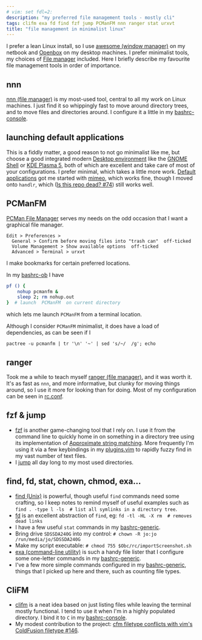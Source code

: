 ```yaml
---
# vim: set fdl=2:
description: "my preferred file management tools - mostly cli"
tags: clifm exa fd find fzf jump PCManFM nnn ranger stat urxvt
title: "file management in minimalist linux"
---
```


I prefer a lean Linux install, so I use [awesome (window manager)](https://en.wikipedia.org/wiki/Awesome_%28window_manager%29) on my netbook and [Openbox](https://en.wikipedia.org/wiki/Openbox) on my desktop machines. I prefer minimalist tools, my choices of [File manager](https://en.wikipedia.org/wiki/File_manager) included. Here I briefly describe my favourite file management tools in order of importance.

## nnn
[nnn (file manager)](https://en.wikipedia.org/wiki/Nnn_%28file_manager%29) is my most-used tool, central to all my work on Linux machines. I just find it so whippingly fast to move around directory trees, and to move files and directories around. I configure it a little in my [bashrc-console](https://github.com/harriott/OS-ArchBuilds/blob/master/jo/Bash/bashrc-console).

## launching default applications
This is a fiddly matter, a good reason to not go minimalist like me, but choose a good integrated modern [Desktop environment](https://en.wikipedia.org/wiki/Desktop_environment) like the [GNOME Shell](https://en.wikipedia.org/wiki/GNOME_Shell) or [KDE Plasma 5](https://en.wikipedia.org/wiki/KDE_Plasma_5), both of which are excellent and take care of most of your configurations. I prefer minimal, which takes a little more work. [Default applications](https://wiki.archlinux.org/index.php/default_applications) got me started with [mimeo](https://xyne.dev/projects/mimeo/), which works fine, though I moved onto `handlr`, which ([Is this repo dead? #74](https://github.com/chmln/handlr/issues/74)) still works well.

## PCManFM
[PCMan File Manager](http://en.wikipedia.org/wiki/PCMan_File_Manager) serves my needs on the odd occasion that I want a graphical file manager.

    Edit > Preferences >
      General > Confirm before moving files into "trash can"  off-ticked
      Volume Management > Show available options  off-ticked
      Advanced > Terminal > urxvt

I make bookmarks for certain preferred locations.

In my [bashrc-ob](https://github.com/harriott/OS-ArchBuilds/blob/master/jo/Bash/bashrc-ob) I have
```bash
pf () {
    nohup pcmanfm &
    sleep 2; rm nohup.out
}  # launch  PCManFM  on current directory
```
which lets me launch `PCManFM` from a terminal location.

Although I consider `PCManFM` minimalist, it does have a load of dependencies, as can be seen if I

    pactree -u pcmanfm | tr '\n' '~' | sed 's/~/  /g'; echo

## ranger
Took me a while to teach myself [ranger (file manager)](https://en.wikipedia.org/wiki/Ranger_%28file_manager%29), and it was worth it. It's as fast as `nnn`, and more informative, but clunky for moving things around, so I use it more for looking than for doing. Most of my configuration can be seen in [rc.conf](https://github.com/harriott/OS-ArchBuilds/blob/master/ranger/rc.conf).

## fzf & jump
- [fzf](https://github.com/junegunn/fzf) is another game-changing tool that I rely on. I use it from the command line to quickly home in on something in a directory tree using its implementation of [Approximate string matching](https://en.wikipedia.org/wiki/Approximate_string_matching). More frequently I'm using it via a few keybindings in my [plugins.vim](https://github.com/harriott/vimfiles/blob/master/plugin/plugins.vim) to rapidly fuzzy find in my vast number of text files.
- I [jump](https://github.com/gsamokovarov/jump) all day long to my most used directories.

## find, fd, stat, chown, chmod, exa...
- [find (Unix)](https://en.wikipedia.org/wiki/Find_%28Unix%29) is powerful, though useful `find` commands need some crafting, so I keep notes to remind myself of useful examples such as `find . -type l -ls  # list all symlinks in a directory tree`.
- [fd](https://github.com/sharkdp/fd) is an excellent abstraction of `find`, eg: `fd -tl -HL -X rm  # removes dead links`
- I have a few useful `stat` commands in my [bashrc-generic](https://github.com/harriott/OS-ArchBuilds/blob/master/Bash/bashrc-generic).
- Bring drive `SDSSDA240G` into my control: `# chown -R jo:jo /run/media/jo/SDSSDA240G`
- Make my script executable: `# chmod 755 $Obc/rc/importScreenshot.sh`
- [exa (command-line utility)](https://en.wikipedia.org/wiki/Exa_%28command-line_utility%29) is such a handy file lister that I configure some one-letter commands in my [bashrc-generic](https://github.com/harriott/OS-ArchBuilds/blob/master/Bash/bashrc-generic).
- I've a few more simple commands configured in my [bashrc-generic](https://github.com/harriott/OS-ArchBuilds/blob/master/Bash/bashrc-generic), things that I picked up here and there, such as counting file types.

## CliFM
- [clifm](https://github.com/leo-arch/clifm) is a neat idea based on just listing files while leaving the terminal mostly functional. I tend to use it when I'm in a highly populated directory.  I bind it to `C` in my [bashrc-console](https://github.com/harriott/OS-ArchBuilds/blob/master/jo/Bash/bashrc-console).
- My modest contribution to the project: [cfm filetype conflicts with vim's ColdFusion filetype #146](https://github.com/leo-arch/clifm/issues/146).

